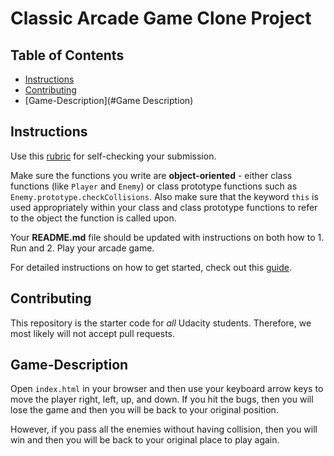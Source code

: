 # Classic Arcade Game Clone Project

## Table of Contents

- [Instructions](#instructions)
- [Contributing](#contributing)
- [Game-Description](#Game Description)

## Instructions

Use this [rubric](https://review.udacity.com/#!/rubrics/15/view) for self-checking your submission.

Make sure the functions you write are **object-oriented** - either class functions (like `Player` and `Enemy`) or class prototype functions such as `Enemy.prototype.checkCollisions`. Also make sure that the keyword `this` is used appropriately within your class and class prototype functions to refer to the object the function is called upon.

Your **README.md** file should be updated with instructions on both how to 1. Run and 2. Play your arcade game.

For detailed instructions on how to get started, check out this [guide](https://docs.google.com/document/d/1v01aScPjSWCCWQLIpFqvg3-vXLH2e8_SZQKC8jNO0Dc/pub?embedded=true).

## Contributing

This repository is the starter code for _all_ Udacity students. Therefore, we most likely will not accept pull requests.

## Game-Description
Open `index.html` in your browser and then use your keyboard arrow keys to move the player right, left, up, and down. If you hit the bugs, then you will lose the game and then you will be back to your original position.

However, if you pass all the enemies without having collision, then you will win and then you will be back to your original place to play again.
